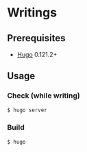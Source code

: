 # Writings 

## Prerequisites
- [Hugo][] 0.121.2+

[Hugo]: https://gohugo.io/

## Usage

### Check (while writing)

```bash
$ hugo server
```

### Build

```bash
$ hugo
```
